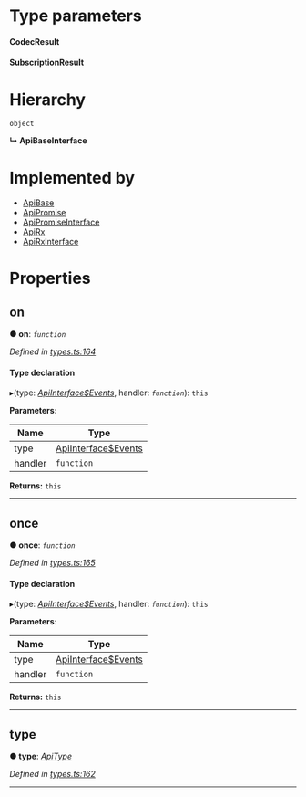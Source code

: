 

# Type parameters
#### CodecResult 
#### SubscriptionResult 
# Hierarchy

 `object`

**↳ ApiBaseInterface**

# Implemented by

* [ApiBase](../classes/_base_.apibase.md)
* [ApiPromise](../classes/_promise_api_.apipromise.md)
* [ApiPromiseInterface](_promise_types_.apipromiseinterface.md)
* [ApiRx](../classes/_rx_api_.apirx.md)
* [ApiRxInterface](_rx_types_.apirxinterface.md)

# Properties

<a id="on"></a>

##  on

**● on**: *`function`*

*Defined in [types.ts:164](https://github.com/polkadot-js/api/blob/7c4371b/packages/api/src/types.ts#L164)*

#### Type declaration
▸(type: *[ApiInterface$Events](../modules/_types_.md#apiinterface_events)*, handler: *`function`*): `this`

**Parameters:**

| Name | Type |
| ------ | ------ |
| type | [ApiInterface$Events](../modules/_types_.md#apiinterface_events) |
| handler | `function` |

**Returns:** `this`

___
<a id="once"></a>

##  once

**● once**: *`function`*

*Defined in [types.ts:165](https://github.com/polkadot-js/api/blob/7c4371b/packages/api/src/types.ts#L165)*

#### Type declaration
▸(type: *[ApiInterface$Events](../modules/_types_.md#apiinterface_events)*, handler: *`function`*): `this`

**Parameters:**

| Name | Type |
| ------ | ------ |
| type | [ApiInterface$Events](../modules/_types_.md#apiinterface_events) |
| handler | `function` |

**Returns:** `this`

___
<a id="type"></a>

##  type

**● type**: *[ApiType](../modules/_types_.md#apitype)*

*Defined in [types.ts:162](https://github.com/polkadot-js/api/blob/7c4371b/packages/api/src/types.ts#L162)*

___

